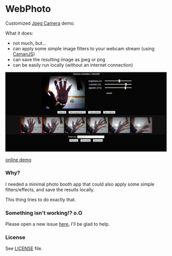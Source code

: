 # WebPhoto
Customized [Jpeg Camera](https://github.com/amw/jpeg_camera) demo.

What it does:

 - not much, but...
 - can apply some simple image filters to your webcam stream (using [CamanJS](http://camanjs.com/))
 - can save the resulting image as jpeg or png
 - can be easily run locally (without an internet connection)

![](assets/screenshot.png)

[online demo](https://rawgit.com/azrafe7/WebPhoto/master/index.html)


### Why?
I needed a minimal photo booth app that could also apply some simple filters/effects, and save the results locally.

This thing tries to do exactly that.

### Something isn't working!? o.O
Please open a new issue [here](https://github.com/azrafe7/WebPhoto/issues), I'll be glad to help.

### License
See [LICENSE](LICENSE) file.